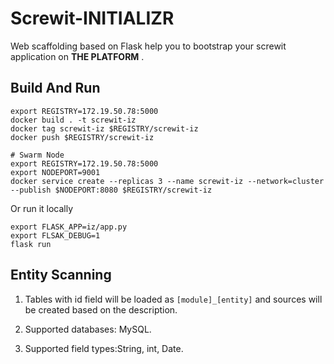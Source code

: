 # Screwit-INITIALIZR
Web scaffolding based on Flask help you to bootstrap your screwit application on **THE PLATFORM** .

## Build And Run
    
    export REGISTRY=172.19.50.78:5000 
    docker build . -t screwit-iz
    docker tag screwit-iz $REGISTRY/screwit-iz
    docker push $REGISTRY/screwit-iz
    
    # Swarm Node
    export REGISTRY=172.19.50.78:5000 
    export NODEPORT=9001
    docker service create --replicas 3 --name screwit-iz --network=cluster --publish $NODEPORT:8080 $REGISTRY/screwit-iz
  
Or run it locally

    export FLASK_APP=iz/app.py
    export FLSAK_DEBUG=1
    flask run

## Entity Scanning
1. Tables with id field will be loaded as `[module]_[entity]` and sources will be created based on the description.

2. Supported databases: MySQL.

3. Supported field types:String, int, Date.